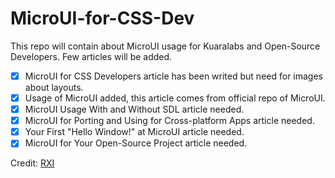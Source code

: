 # MicroUI-for-CSS-Dev
This repo will contain about MicroUI usage for Kuaralabs and Open-Source Developers. Few articles will be added.

- [x] MicroUI for CSS Developers article has been writed but need for images about layouts.
- [x] Usage of MicroUI added, this article comes from official repo of MicroUI.
- [x] MicroUI Usage With and Without SDL article needed.
- [x] MicroUI for Porting and Using for Cross-platform Apps article needed.
- [x] Your First "Hello Window!" at MicroUI article needed.
- [x] MicroUI for Your Open-Source Project article needed.

Credit: [RXI](https://github.com/rxi)
